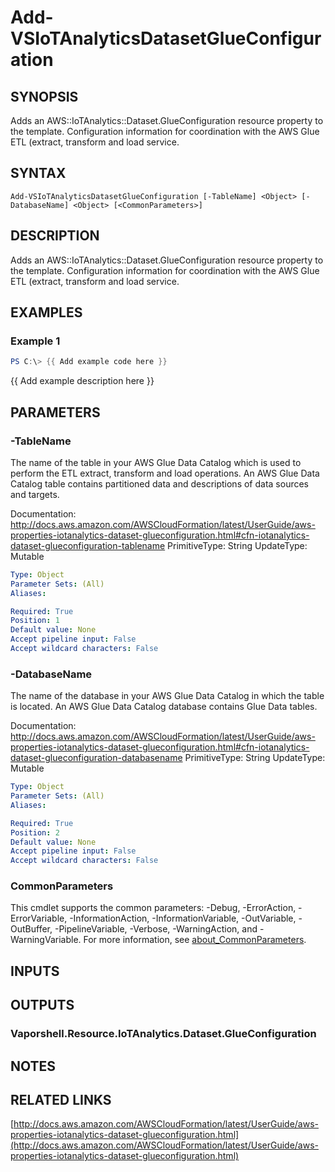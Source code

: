 # Add-VSIoTAnalyticsDatasetGlueConfiguration

## SYNOPSIS
Adds an AWS::IoTAnalytics::Dataset.GlueConfiguration resource property to the template.
Configuration information for coordination with the AWS Glue ETL (extract, transform and load service.

## SYNTAX

```
Add-VSIoTAnalyticsDatasetGlueConfiguration [-TableName] <Object> [-DatabaseName] <Object> [<CommonParameters>]
```

## DESCRIPTION
Adds an AWS::IoTAnalytics::Dataset.GlueConfiguration resource property to the template.
Configuration information for coordination with the AWS Glue ETL (extract, transform and load service.

## EXAMPLES

### Example 1
```powershell
PS C:\> {{ Add example code here }}
```

{{ Add example description here }}

## PARAMETERS

### -TableName
The name of the table in your AWS Glue Data Catalog which is used to perform the ETL extract, transform and load operations.
An AWS Glue Data Catalog table contains partitioned data and descriptions of data sources and targets.

Documentation: http://docs.aws.amazon.com/AWSCloudFormation/latest/UserGuide/aws-properties-iotanalytics-dataset-glueconfiguration.html#cfn-iotanalytics-dataset-glueconfiguration-tablename
PrimitiveType: String
UpdateType: Mutable

```yaml
Type: Object
Parameter Sets: (All)
Aliases:

Required: True
Position: 1
Default value: None
Accept pipeline input: False
Accept wildcard characters: False
```

### -DatabaseName
The name of the database in your AWS Glue Data Catalog in which the table is located.
An AWS Glue Data Catalog database contains Glue Data tables.

Documentation: http://docs.aws.amazon.com/AWSCloudFormation/latest/UserGuide/aws-properties-iotanalytics-dataset-glueconfiguration.html#cfn-iotanalytics-dataset-glueconfiguration-databasename
PrimitiveType: String
UpdateType: Mutable

```yaml
Type: Object
Parameter Sets: (All)
Aliases:

Required: True
Position: 2
Default value: None
Accept pipeline input: False
Accept wildcard characters: False
```

### CommonParameters
This cmdlet supports the common parameters: -Debug, -ErrorAction, -ErrorVariable, -InformationAction, -InformationVariable, -OutVariable, -OutBuffer, -PipelineVariable, -Verbose, -WarningAction, and -WarningVariable. For more information, see [about_CommonParameters](http://go.microsoft.com/fwlink/?LinkID=113216).

## INPUTS

## OUTPUTS

### Vaporshell.Resource.IoTAnalytics.Dataset.GlueConfiguration
## NOTES

## RELATED LINKS

[http://docs.aws.amazon.com/AWSCloudFormation/latest/UserGuide/aws-properties-iotanalytics-dataset-glueconfiguration.html](http://docs.aws.amazon.com/AWSCloudFormation/latest/UserGuide/aws-properties-iotanalytics-dataset-glueconfiguration.html)

